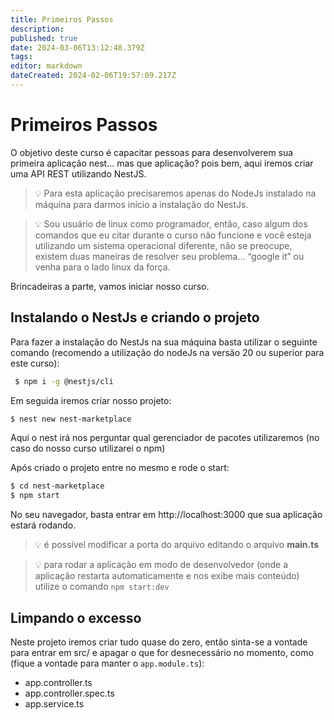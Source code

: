 ```yaml
---
title: Primeiros Passos
description: 
published: true
date: 2024-03-06T13:12:48.379Z
tags: 
editor: markdown
dateCreated: 2024-02-06T19:57:09.217Z
---
```


# Primeiros Passos

O objetivo deste curso é capacitar pessoas para desenvolverem sua primeira aplicação nest… mas que aplicação? pois bem, aqui iremos criar uma API REST utilizando NestJS.

> 💡 Para esta aplicação precisaremos apenas do NodeJs instalado na máquina para darmos início a instalação do NestJs.
> 

> 💡 Sou usuário de linux como programador, então, caso algum dos comandos que eu citar durante o curso não funcione e você esteja utilizando um sistema operacional diferente, não se preocupe, existem duas maneiras de resolver seu problema… “google it” ou venha para o lado linux da força.
> 

Brincadeiras a parte, vamos iniciar nosso curso.

## Instalando o NestJs e criando o projeto

Para fazer a instalação do NestJs na sua máquina basta utilizar o seguinte comando (recomendo a utilização do nodeJs na versão 20 ou superior para este curso):

```bash
 $ npm i -g @nestjs/cli
```

Em seguida iremos criar nosso projeto:

```bash
$ nest new nest-marketplace
```

Aqui o nest irá nos perguntar qual gerenciador de pacotes utilizaremos (no caso do nosso curso utilizarei o npm)

 

Após criado o projeto entre no mesmo e rode o start:

```bash
$ cd nest-marketplace
$ npm start
```

No seu navegador, basta entrar em http://localhost:3000 que sua aplicação estará rodando.

> 💡 é possível modificar a porta do arquivo editando o arquivo **main.ts**
> 

> 💡 para rodar a aplicação em modo de desenvolvedor (onde a aplicação restarta automaticamente e nos exibe mais conteúdo) utilize o comando `npm start:dev`
> 

## Limpando o excesso

Neste projeto iremos criar tudo quase do zero, então sinta-se a vontade para entrar em src/ e apagar o que for desnecessário no momento, como (fique a vontade para manter o `app.module.ts`):

- app.controller.ts
- app.controller.spec.ts
- app.service.ts